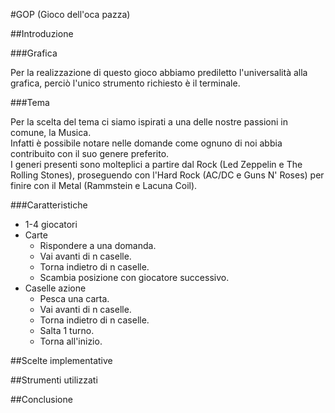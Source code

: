 #GOP (Gioco dell'oca pazza)

##Introduzione

###Grafica

Per la realizzazione di questo gioco abbiamo prediletto l'universalità alla grafica, perciò l'unico strumento richiesto
è il terminale.

###Tema

Per la scelta del tema ci siamo ispirati a una delle nostre passioni in comune, la Musica. <br>
Infatti è possibile notare nelle domande come ognuno di noi abbia contribuito con il suo genere preferito. <br>
I generi presenti sono molteplici a partire dal Rock (Led Zeppelin e The Rolling Stones), proseguendo con l'Hard Rock
(AC/DC e Guns N' Roses) per finire con il Metal (Rammstein e Lacuna Coil).

###Caratteristiche

* 1-4 giocatori
* Carte 
    * Rispondere a una domanda.
    * Vai avanti di n caselle.
    * Torna indietro di n caselle.
    * Scambia posizione con giocatore successivo.
* Caselle azione
    * Pesca una carta.
    * Vai avanti di n caselle.
    * Torna indietro di n caselle.
    * Salta 1 turno.
    * Torna all'inizio.

##Scelte implementative

##Strumenti utilizzati

##Conclusione

